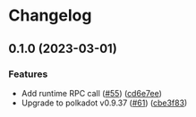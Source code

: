# Changelog

## 0.1.0 (2023-03-01)


### Features

* Add runtime RPC call ([#55](https://github.com/sygmaprotocol/sygma-substrate-pallets/issues/55)) ([cd6e7ee](https://github.com/sygmaprotocol/sygma-substrate-pallets/commit/cd6e7ee5748e89b32cb6c756f724ef9662e9be0c))
* Upgrade to polkadot v0.9.37 ([#61](https://github.com/sygmaprotocol/sygma-substrate-pallets/issues/61)) ([cbe3f83](https://github.com/sygmaprotocol/sygma-substrate-pallets/commit/cbe3f8391c1110a22c167c9ddb1c5f28b7fc2466))
